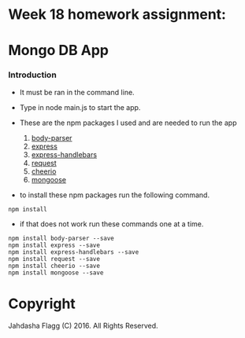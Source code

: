 # Week 18 homework assignment:
# Mongo DB App

### Introduction





* It must be ran in the command line.
* Type in node main.js to start the app.

* These are the npm packages I used and are needed to run the app

	1. [body-parser](https://www.npmjs.com/package/body-parser)
  2. [express](https://www.npmjs.com/package/express)
  3. [express-handlebars](https://www.npmjs.com/package/express-handlebars)
  4. [request](https://www.npmjs.com/package/request)
  5. [cheerio](https://www.npmjs.com/package/cheerio)
  5. [mongoose](https://www.npmjs.com/package/mongoose)

* to install these npm packages run the following command.
```
npm install

```

* if that does not work run these commands one at a time.
```
npm install body-parser --save
npm install express --save
npm install express-handlebars --save
npm install request --save
npm install cheerio --save
npm install mongoose --save

```

# Copyright
Jahdasha Flagg (C) 2016. All Rights Reserved.

